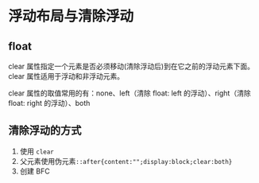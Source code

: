 # 浮动布局与清除浮动

## float

clear 属性指定一个元素是否必须移动(清除浮动后)到在它之前的浮动元素下面。clear 属性适用于浮动和非浮动元素。

clear 属性的取值常用的有：none、left（清除 float: left 的浮动）、right（清除 float: right 的浮动）、both

## 清除浮动的方式

1. 使用 `clear`
2. 父元素使用伪元素`::after{content:"";display:block;clear:both}`
3. 创建 BFC
